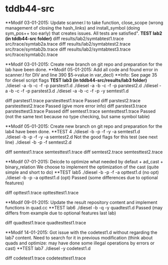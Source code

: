 tddb44-src
==========

**Modif 03-01-2015: Update scanner.l to take function, close_scope (wrong management of closing the hash_links) and install_symbol (doing sym_pos++ too early) that creates issues. All tests are satisfied".
**TEST lab2 (in tddb44-src folder)**
diff results/lab2/symtabtest1.trace src/trace/symtab2a.trace
diff results/lab2/symtabtest2.trace src/trace/symtab2b.trace
diff results/lab2/symtabtest3.trace src/trace/symtab2c.trace


**Modif 03-01-2015: Create new branch on git repo and preparation for the lab have been done.
**Modif 05-01-2015: Add all code and found error in scanner.l for DIV and line 390 $5->value in var_decl)
**Info: See page 35 for diesel script flags
**TEST lab3 (in tddb44-src/results/lab3 folder)**
./diesel -a -b -c -f -p parstest1.d	
./diesel -a -b -c -f -p parstest2.d
./diesel -a -b -c -f -p parstest3.d
./diesel -a -b -c -f -p -y semtest1.d

diff parstest1.trace parstesttest1.trace		Passed
diff parstest2.trace parstesttest2.trace		Passed (give more error info)
diff parstest3.trace parstesttest3.trace		Passed
diff semtest1.trace semtesttest1.trace			Passed (not the same text because no type checking, but same symbol table)


**Modif 05-01-2015: Create new branch on git repo and preparation for the lab4 have been done.
**TEST 4
./diesel -b -p -f -y -a semtest1.d 				
./diesel -b -p -f -y -a semtest2.d				Not the good flags for this test (see next line)
./diesel -b -p -f  semtest2.d 					

diff semtest1.trace semtesttest1.trace
diff semtest2.trace semtesttest2.trace


**Modif 07-01-2015: Deicde to optimize what needed by defaut + ad_cast + binary_relation
We choose to implement the optimization of the cast (quite simple and short to do)
**TEST lab5
./diesel -b -p -f -a opttest1.d		(no opt)	
./diesel -b -p -a opttest1.d		(opt)	Passed (some differences due to optional features)	

diff opttest1.trace opttesttest1.trace

**Modif 09-01-2015: Update the result repository content and implement functions in quad.cc
**TEST lab6
./diesel -b -q -y quadtest1.d		Passed (may differs from example due to optional features last lab)

diff quadtest1.trace quadtesttest1.trace

**Modif 14-01-2015: Got issue with the codetest1.d without regarding the lab7 content. Need to search for it in previous modification (think about quads and optimize: may have done some illegal operations by errors or cast)
**TEST lab7
./diesel -y codetest1.d		

diff codetest1.trace codetesttest1.trace
